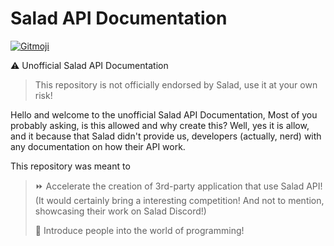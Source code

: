 # Salad API Documentation
<a href="https://gitmoji.dev">
  <img src="https://img.shields.io/badge/gitmoji-%20😜%20😍-FFDD67.svg?style=flat-square" alt="Gitmoji">
</a>

⚠️ Unofficial Salad API Documentation
> This repository is not officially endorsed by Salad, use it at your own risk!

Hello and welcome to the unofficial Salad API Documentation,
Most of you probably asking, is this allowed and why create this? Well, yes it is allow, and it because that Salad didn't provide us, developers (actually, nerd) with any documentation on how their API work.

This repository was meant to 
> ⏩ Accelerate the creation of 3rd-party application that use Salad API! (It would certainly bring a interesting competition! And not to mention, showcasing their work on Salad Discord!)
> 
> 🌱 Introduce people into the world of programming!
